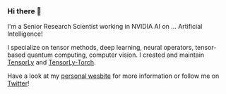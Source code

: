 ### Hi there 👋

I'm a Senior Research Scientist working in NVIDIA AI on ... Artificial Intelligence!

I specialize on tensor methods, deep learning, neural operators, tensor-based quantum computing, computer vision.
I created and maintain [TensorLy](tensorly.org) and [TensorLy-Torch](tensorly.org/torch).

Have a look at my [personal wesbite](http://jeankossaifi.com) for more information or follow me on [Twitter](http://twitter.com/JeanKossaifi)!
